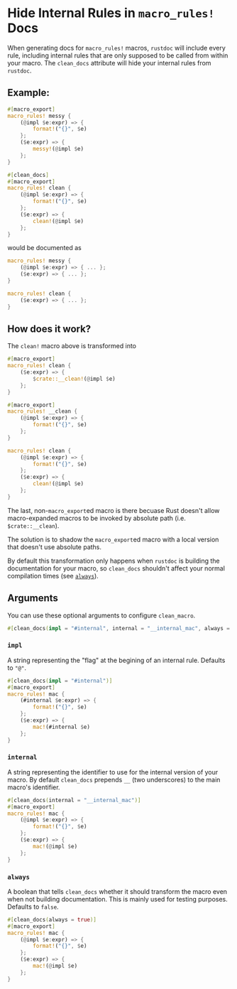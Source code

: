 Hide Internal Rules in `macro_rules!` Docs
==========================================

When generating docs for `macro_rules!` macros, `rustdoc` will include every
rule, including internal rules that are only supposed to be called from within
your macro. The `clean_docs` attribute will hide your internal rules from
`rustdoc`.

## Example:
```rust
#[macro_export]
macro_rules! messy {
    (@impl $e:expr) => {
        format!("{}", $e)
    };
    ($e:expr) => {
        messy!(@impl $e)
    };
}

#[clean_docs]
#[macro_export]
macro_rules! clean {
    (@impl $e:expr) => {
        format!("{}", $e)
    };
    ($e:expr) => {
        clean!(@impl $e)
    };
}
```

would be documented as
```rust
macro_rules! messy {
    (@impl $e:expr) => { ... };
    ($e:expr) => { ... };
}

macro_rules! clean {
    ($e:expr) => { ... };
}
```

## How does it work?
The `clean!` macro above is transformed into
```rust
#[macro_export]
macro_rules! clean {
    ($e:expr) => {
        $crate::__clean!(@impl $e)
    };
}

#[macro_export]
macro_rules! __clean {
    (@impl $e:expr) => {
        format!("{}", $e)
    };
}

macro_rules! clean {
    (@impl $e:expr) => {
        format!("{}", $e)
    };
    ($e:expr) => {
        clean!(@impl $e)
    };
}
```

The last, non-`macro_export`ed macro is there becuase Rust doesn't allow
macro-expanded macros to be invoked by absolute path (i.e. `$crate::__clean`).

The solution is to shadow the `macro_export`ed macro with a local version
that doesn't use absolute paths.

By default this transformation only happens when `rustdoc` is building the
documentation for your macro, so `clean_docs` shouldn't affect your normal
compilation times (see [`always`](#always)).

## Arguments
You can use these optional arguments to configure `clean_macro`.

```rust
#[clean_docs(impl = "#internal", internal = "__internal_mac", always = true)]
```

### `impl`
A string representing the "flag" at the begining of an internal rule. Defaults to `"@"`.

```rust
#[clean_docs(impl = "#internal")]
#[macro_export]
macro_rules! mac {
    (#internal $e:expr) => {
        format!("{}", $e)
    };
    ($e:expr) => {
        mac!(#internal $e)
    };
}
```

### `internal`
A string representing the identifier to use for the internal version of your macro.
By default `clean_docs` prepends `__` (two underscores) to the main macro's identifier.

```rust
#[clean_docs(internal = "__internal_mac")]
#[macro_export]
macro_rules! mac {
    (@impl $e:expr) => {
        format!("{}", $e)
    };
    ($e:expr) => {
        mac!(@impl $e)
    };
}
```

### `always`
A boolean that tells `clean_docs` whether it should transform the macro
even when not building documentation. This is mainly used for testing
purposes. Defaults to `false`.

```rust
#[clean_docs(always = true)]
#[macro_export]
macro_rules! mac {
    (@impl $e:expr) => {
        format!("{}", $e)
    };
    ($e:expr) => {
        mac!(@impl $e)
    };
}
```
